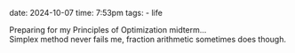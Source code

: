 date: 2024-10-07
time: 7:53pm
tags: 
    - life 

Preparing for my Principles of Optimization midterm...<br>
Simplex method never fails me, fraction arithmetic sometimes does though. 